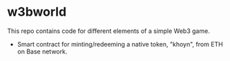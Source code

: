 # w3bworld
This repo contains code for different elements of a simple Web3 game.

* Smart contract for minting/redeeming a native token, "khoyn", from ETH on Base network.
